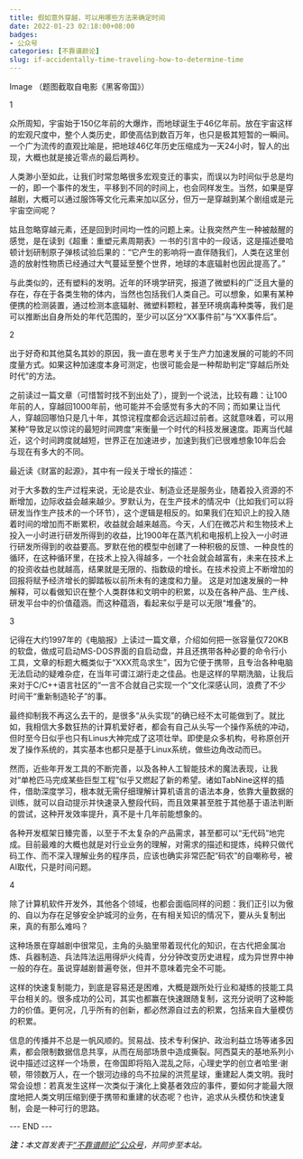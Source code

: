 ```yaml
---
title: 假如意外穿越，可以用哪些方法来确定时间
date: 2022-01-23 02:18:00+08:00
badges:
- 公众号
categories: [不靠谱颜论]
slug: if-accidentally-time-traveling-how-to-determine-time
---
```


Image
（题图截取自电影《黑客帝国》）

1

众所周知，宇宙始于150亿年前的大爆炸，而地球诞生于46亿年前。放在宇宙这样的宏观尺度中，整个人类历史，即使高估到数百万年，也只是极其短暂的一瞬间。一个广为流传的直观比喻是，把地球46亿年历史压缩成为一天24小时，智人的出现，大概也就是接近零点的最后两秒。

人类渺小至如此，让我们时常忽略很多宏观变迁的事实，而误以为时间似乎总是均一的，即一个事件的发生，平移到不同的时间上，也会同样发生。当然，如果是穿越剧，大概可以通过服饰等文化元素来加以区分，但万一是穿越到某个剧组或是元宇宙空间呢？

姑且忽略穿越元素，还是回到时间均一性的问题上来。让我突然产生一种被敲醒的感觉，是在读到《超重：重塑元素周期表》一书的引言中的一段话，这是描述曼哈顿计划研制原子弹核试验后果的：“它产生的影响将一直伴随我们，人类在这里创造的放射性物质已经通过大气蔓延至整个世界，地球的本底辐射也因此提高了。”

与此类似的，还有塑料的发明。近年的环境学研究，报道了微塑料的广泛且大量的存在，存在于各类生物的体内，当然也包括我们人类自己。可以想象，如果有某种便携的检测装置，通过检测本底辐射、微塑料颗粒，甚至环境病毒种类等，我们是可以推断出自身所处的年代范围的，至少可以区分“XX事件前”与“XX事件后”。

2

出于好奇和其他莫名其妙的原因，我一直在思考关于生产力加速发展的可能的不同度量方式。如果这种加速度本身可测定，也很可能会是一种帮助判定“穿越后所处时代”的方法。

之前读过一篇文章（可惜暂时找不到出处了），提到一个说法，比较有趣：让100年前的人，穿越回1000年前，他可能并不会感觉有多大的不同；而如果让当代人，穿越回哪怕只是几十年，其惊诧程度都会远远超过前者。这就意味着，可以用某种“导致足以惊诧的最短时间跨度”来衡量一个时代的科技发展速度。距离当代越近，这个时间跨度就越短，世界正在加速进步，加速到我们已很难想象10年后会与现在有多大的不同。

最近读《财富的起源》，其中有一段关于增长的描述：

对于大多数的生产过程来说，无论是农业、制造业还是服务业，随着投入资源的不断增加，边际收益会越来越少。罗默认为，在生产技术的情况中（比如我们可以将研发当作生产技术的一个环节），这个逻辑是相反的。如果我们在知识上的投入随着时间的增加而不断累积，收益就会越来越高。今天，人们在微芯片和生物技术上投入一小时进行研发所得到的收益，比1900年在蒸汽机和电报机上投入一小时进行研发所得到的收益要高。罗默在他的模型中创建了一种积极的反馈、一种良性的循环，在这种循环里，在技术上投入得越多，一个社会就会越富有，未来在技术上的投资收益也就越高，结果就是无限的、指数级的增长。在技术投资上不断增加的回报将赋予经济增长的脚踏板以前所未有的速度和力量。
这是对加速发展的一种解释，可以看做知识在整个人类群体和文明中的积累，以及在各种产品、生产线、研发平台中的价值蕴涵。而这种蕴涵，看起来似乎是可以无限“堆叠”的。

3

记得在大约1997年的《电脑报》上读过一篇文章，介绍如何把一张容量仅720KB的软盘，做成可启动MS-DOS界面的自启动盘，并且还携带各种必要的命令行小工具，文章的标题大概类似于“XXX荒岛求生”，因为它便于携带，且专治各种电脑无法启动的疑难杂症，在当年可谓江湖行走之佳品。也是这样的早期洗脑，让我后来对于C/C++语言社区的“一言不合就自己实现一个”文化深感认同，浪费了不少时间干“重新制造轮子”的事。

最终抑制我不再这么去干的，是很多“从头实现”的确已经不太可能做到了。就比如，我相信大多数狂热的计算机爱好者，都会有自己从头写一个操作系统的冲动，但时至今日似乎也只有Linus大神完成了这项壮举。即使是众多机构，号称原创开发了操作系统的，其实基本也都只是基于Linux系统，做些边角改动而已。

然而，近些年开发工具的不断完善，以及各种人工智能技术的魔法表现，让我对“单枪匹马完成某些巨型工程”似乎又燃起了新的希望。诸如TabNine这样的插件，借助深度学习，根本就无需仔细理解计算机语言的语法本身，依靠大量数据的训练，就可以自动提示并快速录入整段代码，而且效果甚至胜于其他基于语法判断的尝试，这种开发效率提升，真不是十几年前能想象的。

各种开发框架日臻完善，以至于不太复杂的产品需求，甚至都可以“无代码”地完成。目前最难的大概也就是对行业业务的理解，对需求的描述和提炼，纯粹只做代码工作、而不深入理解业务的程序员，应该也确实非常匹配“码农”的自嘲称号，被AI取代，只是时间问题。

4

除了计算机软件开发外，其他各个领域，也都会面临同样的问题：我们正引以为傲的、自以为存在足够安全护城河的业务，在有相关知识的情况下，要从头复制出来，真的有那么难吗？

这种场景在穿越剧中很常见，主角的头脑里带着现代化的知识，在古代把金属冶炼、兵器制造、兵法阵法运用得炉火纯青，分分钟改变历史进程，成为异世界中神一般的存在。虽说穿越剧普遍夸张，但并不意味着完全不可能。

这样的快速复制能力，到底是容易还是困难，大概是跟所处行业和凝练的技能工具平台相关的。很多成功的公司，其实也都赢在快速跟随复制，这充分说明了这种能力的价值。更何况，几乎所有的创新，都必然源自过去的积累，包括来自大量模仿的积累。

信息的传播并不总是一帆风顺的。贸易战、技术专利保护、政治利益立场等诸多因素，都会限制数据信息共享，从而在局部场景中造成撕裂。阿西莫夫的基地系列小说中描述过这样一个场景，在帝国即将陷入混乱之际，心理史学的创立者哈里·谢顿，带领数万人，在一个银河边缘的鸟不拉屎的洪荒星球，重建起人类文明。我时常会设想：若真发生这样一次类似于演化上奠基者效应的事件，要如何才能最大限度地把人类文明压缩到便于携带和重建的状态呢？也许，追求从头模仿和快速复制，会是一种可行的思路。

<div class="p-5 text-center">--- END ---</div>

<i><b>注：</b>本文首发表于[“不靠谱颜论”公众号](https://mp.weixin.qq.com/s/mrZUh8-JQI-nezUJyuyKdQ)，并同步至本站。</i>
